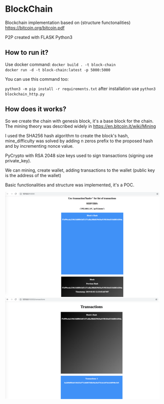 # BlockChain
Blockchain implementation based on (structure functonalities) https://bitcoin.org/bitcoin.pdf

P2P created with FLASK Python3

## How to run it?

Use docker command: <code>docker build . -t block-chain</code>
<code> docker run -d -t block-chain:latest -p 5000:5000</code>

You can use this command too:

<code>python3 -m pip install -r requirements.txt</code> after installation use <code>python3 blockchain_http.py</code>

## How does it works?

So we create the chain with genesis block, it's a base block for the chain. The mining theory was described widely in https://en.bitcoin.it/wiki/Mining

I used the SHA256 hash algorithm to create the block's hash, mine_difficulty was solved by adding n zeros prefix to the proposed hash and by incrementing nonce value.

PyCrypto with RSA 2048 size keys used to sign transactions (signing use private_key).

We can mining, create wallet, adding transactions to the wallet (public key is the address of the wallet)

Basic functionalities and structure was implemented, it's a POC.


![Alt text](img/blocks.png?raw=true "Blocks")
![Alt text](img/transactions.png?raw=true "Transactions")



